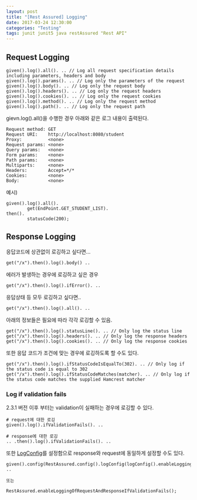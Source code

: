 ```yaml
---
layout: post
title: "[Rest Assured] Logging"
date: 2017-03-24 12:30:00
categories: "Testing"
tags: junit junit5 java restAssured "Rest API"
---
```


## Request Logging
```
given().log().all(). .. // Log all request specification details including parameters, headers and body
given().log().params(). .. // Log only the parameters of the request
given().log().body(). .. // Log only the request body
given().log().headers(). .. // Log only the request headers
given().log().cookies(). .. // Log only the request cookies
given().log().method(). .. // Log only the request method
given().log().path(). .. // Log only the request path
```

gievn.log().all()을 수행한 경우 아래와 같은 로그 내용이 출력된다.
```
Request method:	GET
Request URI:	http://localhost:8080/student
Proxy:			<none>
Request params:	<none>
Query params:	<none>
Form params:	<none>
Path params:	<none>
Multiparts:		<none>
Headers:		Accept=*/*
Cookies:		<none>
Body:			<none>
```

예시)
```
given().log().all().
        get(EndPoint.GET_STUDENT_LIST).
then().
        statusCode(200);
```

## Response Logging
응답코드에 상관없이 로깅하고 싶다면...
```
get("/x").then().log().body() ..
```
에러가 발생하는 경우에 로깅하고 싶은 경우
```
get("/x").then().log().ifError(). ..
```
응답상태 등 모두 로깅하고 싶다면..
```
get("/x").then().log().all(). ..
```
아래의 정보들은 필요에 따라 각각 로깅할 수 있음.
```
get("/x").then().log().statusLine(). .. // Only log the status line
get("/x").then().log().headers(). .. // Only log the response headers
get("/x").then().log().cookies(). .. // Only log the response cookies
```
또한 응답 코드가 조건에 맞는 경우에 로깅하도록 할 수도 있다.
```
get("/x").then().log().ifStatusCodeIsEqualTo(302). .. // Only log if the status code is equal to 302
get("/x").then().log().ifStatusCodeMatches(matcher). .. // Only log if the status code matches the supplied Hamcrest matcher
```

### Log if validation fails 
2.3.1 버전 이후 부터는 validation이 실패하는 경우에 로깅할 수 있다.
```
# request에 대한 로깅
given().log().ifValidationFails(). ..

# response에 대한 로깅
.. .then().log().ifValidationFails(). ..
```
또한 [LogConfig](http://static.javadoc.io/io.rest-assured/rest-assured/3.0.2/io/restassured/config/LogConfig.html)를 설정함으로 response와 request에 동일하게 설정할 수도 있다.
```
given().config(RestAssured.config().logConfig(logConfig().enableLoggingOfRequestAndResponseIfValidationFails(HEADERS))). ..

또는

RestAssured.enableLoggingOfRequestAndResponseIfValidationFails();
```
